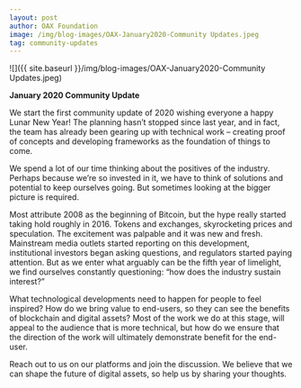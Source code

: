 ```yaml
---
layout: post
author: OAX Foundation
image: /img/blog-images/OAX-January2020-Community Updates.jpeg
tag: community-updates
---
```


![]({{ site.baseurl }}/img/blog-images/OAX-January2020-Community Updates.jpeg)

<b>January 2020 Community Update</b>

We start the first community update of 2020 wishing everyone a happy Lunar New Year! The planning hasn’t stopped since last year, and in fact, the team has already been gearing up with technical work – creating proof of concepts and developing frameworks as the foundation of things to come. 

We spend a lot of our time thinking about the positives of the industry. Perhaps because we’re so invested in it, we have to think of solutions and potential to keep ourselves going. But sometimes looking at the bigger picture is required. 

Most attribute 2008 as the beginning of Bitcoin, but the hype really started taking hold roughly in 2016. Tokens and exchanges, skyrocketing prices  and speculation. The excitement was palpable and it was new and fresh. Mainstream media outlets started reporting on this development, institutional investors began asking questions, and regulators started paying attention. But as we enter what arguably can be the fifth year of limelight, we find ourselves constantly questioning: “how does the industry sustain interest?” 

What technological developments need to happen for people to feel inspired? How do we bring value to end-users, so they can see the benefits of blockchain and digital assets? Most of the work we do at this stage, will appeal to the audience that is more technical, but how do we ensure that the direction of the work will ultimately demonstrate benefit for the end-user.

Reach out to us on our platforms and join the discussion. We believe that we can shape the future of digital assets, so help us by sharing your thoughts.

